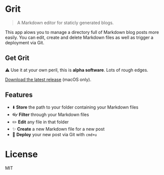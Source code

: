 # Grit

> A Markdown editor for staticly generated blogs.

This app alows you to manage a directory full of Markdown blog posts more easily. 
You can edit, create and delete Markdown files as well as trigger a deployment via Git.

## Get Grit

⚠️ Use it at your own peril, this is **alpha software**. Lots of rough edges. 

[Download the latest release](https://github.com/kahlil/grit/releases/download/v1.0.0-alpha.2/Grit-darwin-x64-1.0.0-alpha.2.zip) (macOS only).

## Features

- ⬇️ **Store** the path to your folder containing your Markdown files
- 👓 **Filter** through your Markdown files
- ✏️ **Edit** any file in that folder
- ✨ **Create** a new Markdown file for a new post
- 🚢 **Deploy** your new post via Git with `cmd+u`

# License

MIT
